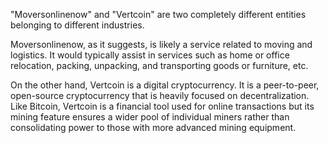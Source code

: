 "Moversonlinenow" and "Vertcoin" are two completely different entities belonging to different industries.

Moversonlinenow, as it suggests, is likely a service related to moving and logistics. It would typically assist in services such as home or office relocation, packing, unpacking, and transporting goods or furniture, etc.

On the other hand, Vertcoin is a digital cryptocurrency. It is a peer-to-peer, open-source cryptocurrency that is heavily focused on decentralization. Like Bitcoin, Vertcoin is a financial tool used for online transactions but its mining feature ensures a wider pool of individual miners rather than consolidating power to those with more advanced mining equipment.